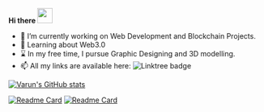   **Hi there** <img src="https://raw.githubusercontent.com/MartinHeinz/MartinHeinz/master/wave.gif" width="30px">
- 👀 I’m currently working on Web Development and Blockchain Projects.
- 🌱 Learning about Web3.0
- :hourglass: In my free time, I pursue Graphic Designing and 3D modelling.
- 📫 All my links are available here: <img src="https://img.shields.io/badge/linktree-green?logo=linktree&logoColor=white&style=for-the-badge" alt="Linktree badge"/>


[![Varun's GitHub stats](https://github-readme-stats.vercel.app/api?username=varun-doshi)](https://github.com/varun-doshi/github-readme-stats)

[![Readme Card](https://github-readme-stats.vercel.app/api/pin/?username=varun-doshi&repo=gameify)](https://github.com/varun-doshi/gameify)
[![Readme Card](https://github-readme-stats.vercel.app/api/pin/?username=varun-doshi&repo=LGMVIP-DATA-SCIENCE)](https://github.com/varun-doshi/LGMVIP-DATA-SCIENCE)



<!---
varun-doshi/varun-doshi is a ✨ special ✨ repository because its `README.md` (this file) appears on your GitHub profile.
You can click the Preview link to take a look at your changes.
--->
